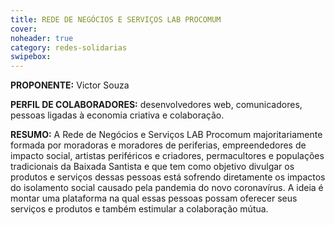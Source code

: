 ```yaml
---
title: REDE DE NEGÓCIOS E SERVIÇOS LAB PROCOMUM
cover: 
noheader: true
category: redes-solidarias
swipebox: 
---
```

  
**PROPONENTE:**
Victor Souza
  
**PERFIL DE COLABORADORES:** desenvolvedores web, comunicadores, pessoas ligadas à economia criativa e colaboração.
  
**RESUMO:**
A Rede de Negócios e Serviços LAB Procomum majoritariamente formada por moradoras e moradores de periferias, empreendedores de impacto social, artistas periféricos e criadores, permacultores e populações tradicionais da Baixada Santista e que tem como objetivo divulgar os produtos e serviços dessas pessoas está sofrendo diretamente os impactos do isolamento social causado pela pandemia do novo coronavírus.
A ideia é montar uma plataforma na qual essas pessoas possam oferecer seus serviços e produtos e também estimular a colaboração mútua. 
